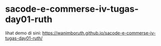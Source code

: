 # sacode-e-commerse-iv-tugas-day01-ruth

lihat demo di sini: https://wanimboruth.github.io/sacode-e-commerse-iv-tugas-day01-ruth/
